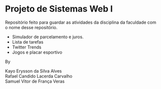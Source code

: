 # Projeto de Sistemas Web I

Repositório feito para guardar as atividades da disciplina da faculdade com o nome desse repositório.

- Simulador de parcelamento e juros.
- Lista de tarefas
- Twitter Trends
- Jogos e placar esportivo


By

Kayo Erysson da Silva Alves <br>
Rafael Candido Lacerda Carvalho <br>
Samuel Vitor de França Veras
